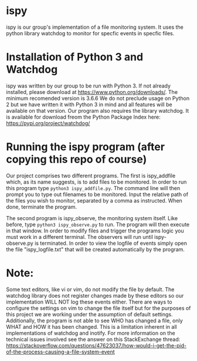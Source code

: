 # ispy

ispy is our group's implementation of a file monitoring system. It uses the python library watchdog to monitor for specfic events in specfic files.


# Installation of Python 3 and Watchdog
ispy was written by our group to be run with Python 3. If not already installed, please download at https://www.python.org/downloads/. The minimum recomended version is 3.6.6
We do not preclude usage on Python 2 but we have written it with Python 3 in mind and all features will be available on that version. Our program also requires the library
watchdog. It is available for download freom the Python Package Index here: https://pypi.org/project/watchdog/

# Running the ispy program (after copying this repo of course)
Our project comprises two different programs. The first is ispy_addfile which, as its name suggests, is to add files to be monitored. In order to run this program type `python3 ispy_addfile.py`. The command line will then prompt you to type out filenames to be monitored. Input the relative path of the files you wish to monitor, separated by a comma as instructed.   When done, terminate the program.

The second program is ispy_observe, the monitoring system itself. Like before, type `python3 ispy_observe.py` to run. The program will then execute in that window. In order to modify files and trigger the programs logic you must work in a different terminal. The observers will run until ispy-observe.py is terminated. In order to view the logfile of events simply open the file "ispy_logfile.txt" that will be created automatically by the program. 



# Note:
Some text editors, like vi or vim, do not modify the file by default. The watchdog library does not register changes made by these editors so our implementation WILL NOT log these events either. There are ways to configure the settings on vim to change the file itself but for the purposes of this project we are working under the assumption of default settings. Additionally, the program is not able to see WHO has changed a file, only WHAT and HOW it has been changed. This is a limitation inherent in all implementations of watchdog and inotify. For more information on the technical issues involved see the answer on this StackExchange thread: https://stackoverflow.com/questions/47623037/how-would-i-get-the-pid-of-the-process-causing-a-file-system-event
